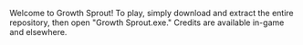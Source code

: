 Welcome to Growth Sprout! To play, simply download and extract the entire repository, then open "Growth Sprout.exe." Credits are available in-game and elsewhere.
